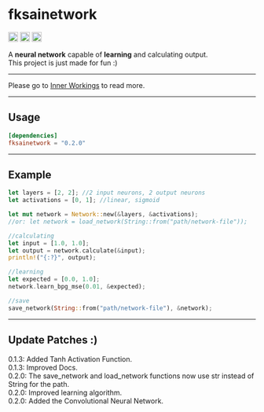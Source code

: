 **<h1>fksainetwork</h1>**

[<img alt="github" src="https://img.shields.io/badge/github-Felix1G/fksainetwork-8da0cb?style=for-the-badge&labelColor=555555&logo=github" height="20">](https://github.com/Felix1G/fksainetwork)
[<img alt="crates.io" src="https://img.shields.io/crates/v/fksainetwork.svg?style=for-the-badge&color=fc8d62&logo=rust" height="20">](https://crates.io/crates/fksainetwork)
[<img alt="docs.rs" src="https://img.shields.io/badge/docs.rs-fksainetwork-66c2a5?style=for-the-badge&labelColor=555555&logo=docs.rs" height="20">](https://docs.rs/fksainetwork)


A **neural network** capable of **learning** and calculating output.<br/>
This project is just made for fun :)<br/>

---
Please go to [Inner Workings](https://github.com/Felix1G/fksainetwork/blob/main/INNERWORKINGS.md) to read more.

---
Usage
---
``````toml
[dependencies]
fksainetwork = "0.2.0"
``````

---
Example
---
``````rust
let layers = [2, 2]; //2 input neurons, 2 output neurons
let activations = [0, 1]; //linear, sigmoid

let mut network = Network::new(&layers, &activations);
//or: let network = load_network(String::from("path/network-file"));

//calculating
let input = [1.0, 1.0];
let output = network.calculate(&input);
println!("{:?}", output);

//learning
let expected = [0.0, 1.0];
network.learn_bpg_mse(0.01, &expected);

//save
save_network(String::from("path/network-file"), &network);
``````
---
Update Patches :)
---
0.1.3: Added Tanh Activation Function.<br/>
0.1.3: Improved Docs.<br/>
0.2.0: The save_network and load_network functions now use str instead of String for the path.<br/>
0.2.0: Improved learning algorithm.<br/>
0.2.0: Added the Convolutional Neural Network.<br/>
